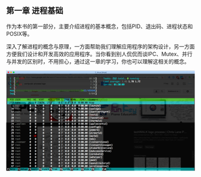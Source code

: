 
## 第一章 进程基础

作为本书的第一部分，主要介绍进程的基本概念，包括PID、退出码、进程状态和POSIX等。

深入了解进程的概念与原理，一方面帮助我们理解应用程序的架构设计，另一方面方便我们设计和开发高效的应用程序。当你看到别人侃侃而谈IPC、Mutex、并行与并发的区别时，不用担心，通过这一章的学习，你也可以理解这相关的概念。

![](image/htop.png)
